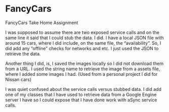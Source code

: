 # FancyCars
FancyCars Take Home Assignment

I was supposed to assume there are two exposed service calls and on the same line it said that I could stub the  data. I did. I have a local JSON file with around 15 cars, where I did include, on the same file, the “availability”. So, I did add any “offline” checks for networks and etc. I just used the JSON to retrieve the data.

Another thing I did, is, I saved the images locally so I did not download them from a URL. I used the string name to retrieve the image from a assets file, where I added some images I had. (Used from a personal project I did for Nissan cars)

I was quiet confused about the service calls versus stubbed data. I did add one of my classes that I have used to retrieve data from a Google Engine server I have so I could expose that I have done work with aSync service calls.

